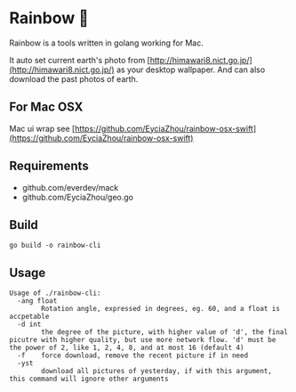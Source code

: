 # Rainbow 🌈

Rainbow is a tools written in golang working for Mac.

It auto set current earth's photo from [http://himawari8.nict.go.jp/](http://himawari8.nict.go.jp/) as your desktop wallpaper. And can also download the past photos of earth.

## For Mac OSX

Mac ui wrap see [https://github.com/EyciaZhou/rainbow-osx-swift](https://github.com/EyciaZhou/rainbow-osx-swift)

## Requirements

- github.com/everdev/mack
- github.com/EyciaZhou/geo.go

## Build

    go build -o rainbow-cli


## Usage

	Usage of ./rainbow-cli:
	  -ang float
	    	Rotation angle, expressed in degrees, eg. 60, and a float is accpetable
	  -d int
	    	the degree of the picture, with higher value of 'd', the final picutre with higher quality, but use more network flow. 'd' must be the power of 2, like 1, 2, 4, 8, and at most 16 (default 4)
	  -f	force download, remove the recent picture if in need
	  -yst
	    	download all pictures of yesterday, if with this argument, this command will ignore other arguments
